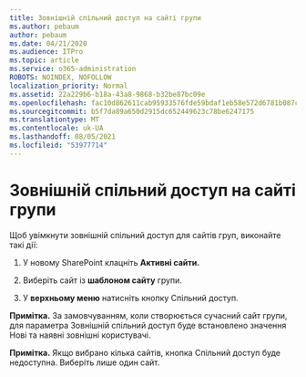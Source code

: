 ```yaml
---
title: Зовнішній спільний доступ на сайті групи
ms.author: pebaum
author: pebaum
ms.date: 04/21/2020
ms.audience: ITPro
ms.topic: article
ms.service: o365-administration
ROBOTS: NOINDEX, NOFOLLOW
localization_priority: Normal
ms.assetid: 22a229b6-b18a-43a8-9868-b32be87bc09e
ms.openlocfilehash: fac10d862611cab95933576fde59bdaf1eb58e572d6781b087c48d2c332e205d
ms.sourcegitcommit: b5f7da89a650d2915dc652449623c78be6247175
ms.translationtype: MT
ms.contentlocale: uk-UA
ms.lasthandoff: 08/05/2021
ms.locfileid: "53977714"
---
```

# <a name="external-sharing-with-a-team-site"></a>Зовнішній спільний доступ на сайті групи

Щоб увімкнути зовнішній спільний доступ для сайтів груп, виконайте такі дії: 
  
1. У новому SharePoint клацніть **Активні сайти.**
  
2. Виберіть сайт із **шаблоном сайту** групи. 
  
3. У **верхньому меню** натисніть кнопку Спільний доступ. 
  
 **Примітка.** За замовчуванням, коли створюється сучасний сайт групи, для параметра Зовнішній спільний доступ буде встановлено значення Нові та наявні зовнішні користувачі. 
  
 **Примітка.** Якщо вибрано кілька сайтів,  кнопка Спільний доступ буде недоступна. Виберіть лише один сайт. 
  

